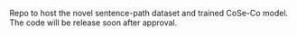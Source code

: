 Repo to host the novel sentence-path dataset and trained CoSe-Co model.
The code will be release soon after approval.

